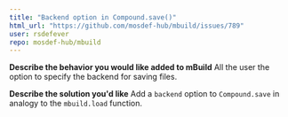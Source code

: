 ```yaml
---
title: "Backend option in Compound.save()"
html_url: "https://github.com/mosdef-hub/mbuild/issues/789"
user: rsdefever
repo: mosdef-hub/mbuild
---
```


**Describe the behavior you would like added to mBuild**
All the user the option to specify the backend for saving files.

**Describe the solution you'd like**
Add a `backend` option to `Compound.save` in analogy to the `mbuild.load` function.